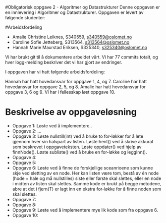 #Obligatorisk oppgave 2 - Algoritmer og Datastrukturer
Denne oppgaven er en innlevering i Algoritmer og Datastrukturer. Oppgaven er levert av følgende studenter:

#Arbeidsfordeling
* Amalie Christine Leiknes, S340559, s340559@oslomet.no
* Caroline Sofie Jetteberg, S313564, s313564@oslomet.no
* Hannah Marie Maurstad Eriksen, S325340, s325340@oslomet.no

Vi har brukt git til å dokumentere arbeidet vårt.
Vi har 77 commits totalt, og hver logg-melding beskriver det vi har gjort av endringer.

I oppgaven har vi hatt følgende arbeidsfordeling:

Hannah har hatt hovedansvar for oppgave 1, 4, og 7.
Caroline har hatt hovedansvar for oppgave 2, 5, og 8.
Amalie har hatt hovedansvar for oppgave 3, 6 og 9.
Vi har i fellesskap løst oppgave 10.

# Beskrivelse av oppgaveløsning

* Oppgave 1: Løste ved å implementere..
* Oppgave 2: ...
* Oppgave 3: Løste nullstill(int) ved å bruke to for-løkker for å lete gjennom hver sin halvpart av listen.
             Løste hent() ved å skrive akkurat som beskrevet i oppgaveteksten.
             Løste oppdater() ved hjelp av finnNode().
             Løste subliste() ved å bruke en for-løkke og leggInn().
* Oppgave 4: 
* Oppgave 5:
* Oppgave 6: Løste ved å finne de forskjellige sceanrioene som kunne skje ved sletting av en node.
             Her kan listen være tom, bestå av én node (hode = hale og må nullstilles) siste eller første skal slettes,
             eller en node i midten av listen skal slettes. Samme kode er brukt på begge metodene, abre at det i fjern(T)
             er lagt inn en ekstra for-løkke for å finne noden som skal slettes.
* Oppgave 7:
* Oppgave 8:
* Oppgave 9: Løste ved å implementere mye lik kode som fra oppgave 6.
* Oppgave 10: